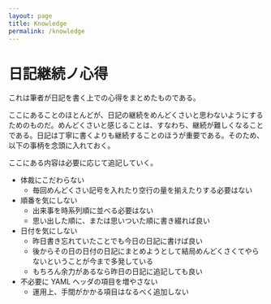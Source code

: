 ```yaml
---
layout: page
title: Knowledge
permalink: /knowledge
---
```


# 日記継続ノ心得
これは筆者が日記を書く上での心得をまとめたものである。

ここにあることのほとんどが、日記の継続をめんどくさいと思わないようにするためのものだ。めんどくさいと感じることは、すなわち、継続が難しくなることである。日記は丁寧に書くよりも継続することのほうが重要である。そのため、以下の事柄を念頭に入れておく。

ここにある内容は必要に応じて追記していく。

* 体裁にこだわらない
    * 毎回めんどくさい記号を入れたり空行の量を揃えたりする必要はない
* 順番を気にしない
    * 出来事を時系列順に並べる必要はない
    * 思い出した順に、または思いついた順に書き綴れば良い
* 日付を気にしない
    * 昨日書き忘れていたことでも今日の日記に書けば良い
    * 後からその日の日付の日記にまとめようとして結局めんどくさくてやらないということが今まで多発している
    * もちろん余力があるなら昨日の日記に追記しても良い
* 不必要に YAML ヘッダの項目を増やさない
    * 運用上、手間がかかる項目はなるべく追加しない
